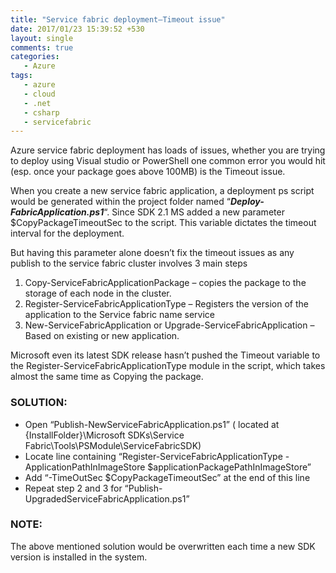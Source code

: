 ```yaml
---
title: "Service fabric deployment–Timeout issue"
date: 2017/01/23 15:39:52 +530
layout: single
comments: true
categories: 
   - Azure
tags:
   - azure
   - cloud
   - .net
   - csharp
   - servicefabric
---
```

Azure service fabric deployment has loads of issues, whether you are trying to deploy using Visual studio or PowerShell one common error you would hit (esp. once your package goes above 100MB) is the Timeout issue.

When you create a new service fabric application, a deployment ps script would be generated within the project folder named “***Deploy-FabricApplication.ps1***“. Since SDK 2.1 MS added a new parameter $CopyPackageTimeoutSec to the script. This variable dictates the timeout interval for the deployment.

But having this parameter alone doesn’t fix the timeout issues as any publish to the service fabric cluster involves 3 main steps

1. Copy-ServiceFabricApplicationPackage – copies the package to the storage of each node in the cluster.
2. Register-ServiceFabricApplicationType – Registers the version of the application to the Service fabric name service
3. New-ServiceFabricApplication or Upgrade-ServiceFabricApplication – Based on existing or new application.

Microsoft even its latest SDK release hasn’t pushed the Timeout variable to the Register-ServiceFabricApplicationType module in the script, which takes almost the same time as Copying the package.

### SOLUTION:
* Open “Publish-NewServiceFabricApplication.ps1” ( located at {InstallFolder}\Microsoft SDKs\Service Fabric\Tools\PSModule\ServiceFabricSDK)
* Locate line containing “Register-ServiceFabricApplicationType -ApplicationPathInImageStore $applicationPackagePathInImageStore”
* Add “-TimeOutSec $CopyPackageTimeoutSec” at the end of this line
* Repeat step 2 and 3 for “Publish-UpgradedServiceFabricApplication.ps1”

### NOTE:
The above mentioned solution would be overwritten each time a new SDK version is installed in the system.